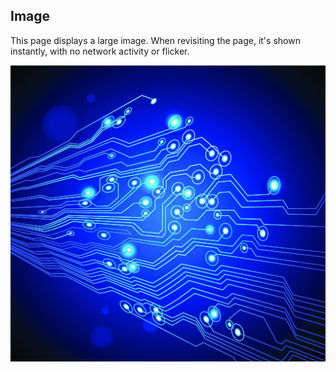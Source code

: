 ## Image

This page displays a large image. When revisiting the page, it's shown
instantly, with no network activity or flicker.

<img src="images/122276339.jpg">
